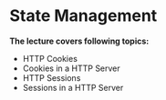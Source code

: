 # State Management

**The lecture covers following topics:**

- HTTP Cookies
- Cookies in a HTTP Server
- HTTP Sessions
- Sessions in a HTTP Server